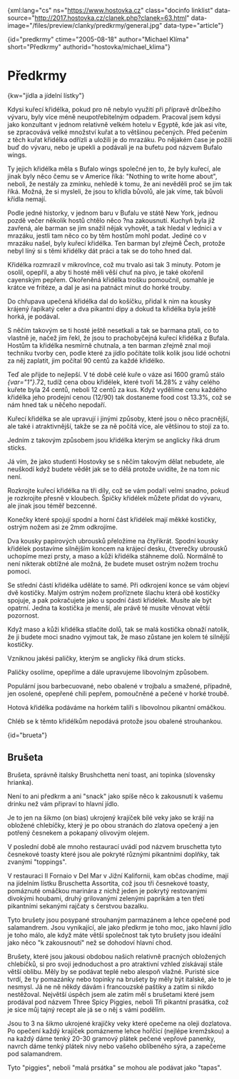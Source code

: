 
{xml:lang="cs" ns="https://www.hostovka.cz" class="docinfo linklist" data-source="http://2017.hostovka.cz/clanek.php?clanek=63.html" data-image="/files/preview/clanky/predkrmy/general.jpg" data-type="article"}

{id="predkrmy" ctime="2005-08-18" author="Michael Klíma" short="Předkrmy" authorid="hostovka/michael_klima"}

# Předkrmy

<!-- generated attribute kw by user_udpatekw.sh on 2019-06-30, do not edit -->

{kw="jídla a jídelní lístky"}

Kdysi kuřecí křidélka, pokud pro ně nebylo využití při přípravě drůbežího vývaru, byly více méně neupotřebitelným odpadem. Pracoval jsem kdysi jako konzultant v jednom relativně velkém hotelu v Egyptě, kde jak asi víte, se zpracovává velké množství kuřat a to většinou pečených. Před pečením z těch kuřat křidélka odřízli a uložili je do mrazáku. Po nějakém čase je požili buď do vývaru, nebo je upekli a podávali je na bufetu pod názvem Bufalo wings.

Ty jejich křidélka měla s Bufalo wings společné jen to, že byly kuřecí, ale jinak byly něco čemu se v Americe říká: "Nothing to write home about", neboli, že nestály za zmínku, nehledě k tomu, že ani nevěděli proč se jim tak říká. Možná, že si mysleli, že jsou to křídla bůvolů, ale jak víme, tak bůvoli křídla nemají.

Podle jedné historky, v jednom baru v Bufalu ve státě New York, jednou pozdě večer několik hostů chtělo něco ?na zakousnutí. Kuchyň byla již zavřená, ale barman se jim snažil nějak vyhovět, a tak hledal v lednici a v mrazáku, jestli tam něco co by těm hostům mohl podat. Jediné co v mrazáku našel, byly kuřecí křidélka. Ten barman byl zřejmě Čech, protože nebyl líný si s těmi křidélky dát práci a tak se do toho hned dal.

Křidélka rozmrazil v mikrovlnce, což mu trvalo asi tak 3 minuty. Potom je osolil, opepřil, a aby ti hosté měli věší chuť na pivo, je také okořenil cayenským pepřem. Okořeněná křidélka trošku pomoučnil, osmahle je krátce ve fritéze, a dal je asi na patnáct minut do horké trouby.

Do chřupava upečená křidélka dal do košíčku, přidal k nim na kousky krájený řapíkatý celer a dva pikantní dipy a dokud ta křidélka byla ještě horká, je podával.

S něčím takovým se ti hosté ještě nesetkali a tak se barmana ptali, co to vlastně je, načež jim řekl, že jsou to prachobyčejná kuřecí křidélka z Bufala. Hostům ta křidélka nesmírně chutnala, a ten barman zřejmě znal moji techniku tvorby cen, podle které za jídlo počítáte tolik kolik jsou lidé ochotni za něj zaplatit, jim počítal 90 centů za každé křidélko.

Teď ale přijde to nejlepší. V té době celé kuře o váze asi 1600 gramů stálo  _{var="1"}_.72, tudíž cena obou křidélek, které tvoří 14.28% z váhy celého kuřete byla 24 centů, neboli 12 centů za kus. Když vydělíme cenu každého křidélka jeho prodejní cenou (12/90) tak dostaneme food cost 13.3%, což se nám hned tak u něčeho nepodaří.

Kuřecí křidélka se ale upravují i jinými způsoby, které jsou o něco pracnější, ale také i atraktivnější, takže se za ně počítá více, ale většinou to stojí za to.

Jedním z takovým způsobem jsou křidélka kterým se anglicky říká drum sticks.

Já vím, že jako studenti Hostovky se s něčím takovým dělat nebudete, ale neuškodí když budete vědět jak se to dělá protože uvidíte, že na tom nic není.

Rozkrojte kuřecí křidélka na tři díly, což se vám podaří velmi snadno, pokud je rozkrojíte přesně v kloubech. Špičky křidélek můžete přidat do vývaru, ale jinak jsou téměř bezcenné.

Konečky které spojují spodní a horní část křidélek mají měkké kostičky, ostrým nožem asi ze 2mm odkrojíme.

Dva kousky papírových ubrousků přeložíme na čtyřikrát. Spodní kousky křidélek postavíme silnějším koncem na krájecí desku, čtverečky ubrousků uchopíme mezi prsty, a maso a kůži křidélka stáhneme dolů. Normálně to není nikterak obtížné ale možná, že budete muset ostrým nožem trochu pomoci.

Se střední částí křidélka uděláte to samé. Při odkrojení konce se vám objeví dvě kostičky. Malým ostrým nožem proříznete šlachu která obě kostičky spojuje, a pak pokračujete jako u spodní části křidélek. Musíte ale být opatrní. Jedna ta kostička je menší, ale právě té musíte věnovat větší pozornost.

Když maso a kůži křidélka stlačíte dolů, tak se malá kostička obnaží natolik, že ji budete moci snadno vyjmout tak, že maso zůstane jen kolem té silnější kostičky.

Vzniknou jakési paličky, kterým se anglicky říká drum sticks. 

Paličky osolíme, opepříme a dále upravujeme libovolným způsobem. 

Populární jsou barbecuované, nebo obalené v trojbalu a smažené, případně, jen osolené, opepřené chili pepřem, pomoučněné a pečené v horké troubě.

Hotová křidélka podáváme na horkém talíři s libovolnou pikantní omáčkou.

Chléb se k těmto křidélkům nepodává protože jsou obalené strouhankou.

{id="brueta"}

## Brušeta

Brušeta, správně italsky Brushchetta není toast, ani topinka (slovensky hrianka).

Není to ani předkrm a ani "snack" jako spíše něco k zakousnutí k vašemu drinku než vám připraví to hlavní jídlo.

Je to jen na šikmo (on bias) ukrojený krajíček bílé veky jako se krájí na obložené chlebíčky, který je po obou stranách do zlatova opečený a jen potřený česnekem a pokapaný olivovým olejem.

V poslední době ale mnoho restaurací uvádí pod názvem bruschetta tyto česnekové toasty které jsou ale pokryté různými pikantními doplňky, tak zvanými "toppings".

V restauraci Il Fornaio v Del Mar v Jižní Kalifornii, kam občas chodíme, mají na jídelním lístku Bruschetta Assortita, což jsou tři česnekové toasty, pomáznuté omáčkou marinára z nichž jeden je pokrytý restovanými divokými houbami, druhý grilovanými zelenými paprikám a ten třetí pikantními sekanými rajčaty s čerstvou bazalku.

Tyto brušety jsou posypané strouhaným parmazánem a lehce opečené pod salamandrem. Jsou vynikající, ale jako předkrm je toho moc, jako hlavní jídlo je toho málo, ale když máte větší společnost tak tyto brušety jsou ideální jako něco "k zakousnoutí" než se dohodoví hlavní chod.

Brušety, které jsou jakousi obdobou našich relativně pracných obložených chlebíčků, si pro svoji jednoduchost a pro atraktivní vzhled získávají stále větší oblibu. Měly by se podávat teplé nebo alespoň vlažné. Puristé sice tvrdí, že ty pomazánky nebo topinky na brušety by měly být italské, ale to je nesmysl. Já ne ně někdy dávám i francouzské paštiky a zatím si nikdo nestěžoval. Největší úspěch jsem ale zatím měl s brušetami které jsem prodával pod názvem Three Spicy Piggies, neboli Tři pikantní prasátka, což je sice můj tajný recept ale já se o něj s vámi podělím.

Jsou to 3 na šikmo ukrojené krajíčky veky které opečeme na oleji dozlatova. Po opečení každý krajíček pomázneme lehce hořčicí (nejlépe kremžskou) a na každý dáme tenký 20-30 gramový plátek pečené vepřové panenky, navrch dáme tenký plátek nivy nebo vašeho oblíbeného sýra, a zapečeme pod salamandrem.

Tyto "piggies", neboli "malá prsátka" se mohou ale podávat jako "tapas".

